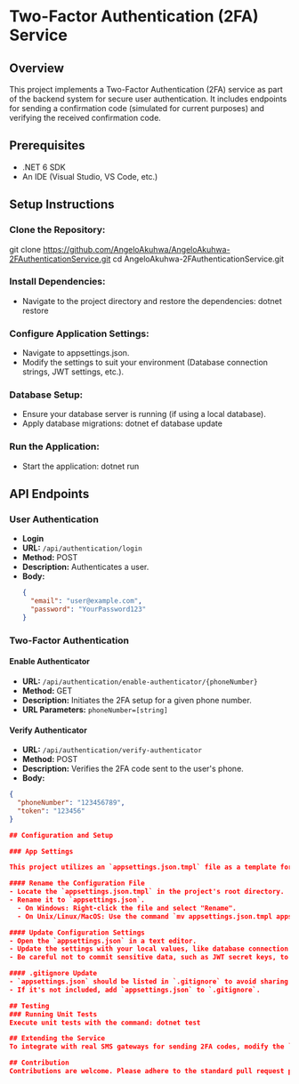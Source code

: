 # Two-Factor Authentication (2FA) Service

## Overview
This project implements a Two-Factor Authentication (2FA) service as part of the backend system for secure user authentication. 
It includes endpoints for sending a confirmation code (simulated for current purposes) and verifying the received confirmation code.

## Prerequisites
* .NET 6 SDK
* An IDE (Visual Studio, VS Code, etc.)

## Setup Instructions
### Clone the Repository:
  git clone https://github.com/AngeloAkuhwa/AngeloAkuhwa-2FAuthenticationService.git
  cd AngeloAkuhwa-2FAuthenticationService.git

### Install Dependencies:
  * Navigate to the project directory and restore the dependencies:
    dotnet restore
### Configure Application Settings:
  * Navigate to appsettings.json.
  * Modify the settings to suit your environment (Database connection strings, JWT settings, etc.).
### Database Setup:
  * Ensure your database server is running (if using a local database).
  * Apply database migrations: dotnet ef database update

### Run the Application:
  * Start the application: dotnet run
  

## API Endpoints

### User Authentication
- **Login**
- **URL:** `/api/authentication/login`
- **Method:** POST
- **Description:** Authenticates a user.
- **Body:**
  ```json
  {
    "email": "user@example.com",
    "password": "YourPassword123"
  }
  ```

### Two-Factor Authentication

#### Enable Authenticator
- **URL:** `/api/authentication/enable-authenticator/{phoneNumber}`
- **Method:** GET
- **Description:** Initiates the 2FA setup for a given phone number.
- **URL Parameters:** `phoneNumber=[string]`

#### Verify Authenticator
- **URL:** `/api/authentication/verify-authenticator`
- **Method:** POST
- **Description:** Verifies the 2FA code sent to the user's phone.
- **Body:**
```json
{
  "phoneNumber": "123456789",
  "token": "123456"
}

## Configuration and Setup

### App Settings

This project utilizes an `appsettings.json.tmpl` file as a template for application settings. To set up your local configuration after cloning the repository, follow these steps:

#### Rename the Configuration File
- Locate the `appsettings.json.tmpl` in the project's root directory.
- Rename it to `appsettings.json`.
  - On Windows: Right-click the file and select "Rename".
  - On Unix/Linux/MacOS: Use the command `mv appsettings.json.tmpl appsettings.json`.

#### Update Configuration Settings
- Open the `appsettings.json` in a text editor.
- Update the settings with your local values, like database connection strings and JWT secret keys.
- Be careful not to commit sensitive data, such as JWT secret keys, to the public repository.

#### .gitignore Update
- `appsettings.json` should be listed in `.gitignore` to avoid sharing sensitive data.
- If it's not included, add `appsettings.json` to `.gitignore`.

## Testing
### Running Unit Tests
Execute unit tests with the command: dotnet test

## Extending the Service
To integrate with real SMS gateways for sending 2FA codes, modify the `GenerateAndSend2FATokenAsync` method in the `AuthenticationService`.

## Contribution
Contributions are welcome. Please adhere to the standard pull request process for contributions.
